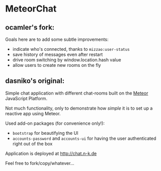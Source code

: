 MeteorChat
==========

## ocamler's fork:

Goals here are to add some subtle improvements:

* indicate who's connected, thanks to `mizzao:user-status`
* save history of messages even after restart
* drive room switching by window.location.hash value
* allow users to create new rooms on the fly

## dasniko's original:

Simple chat application with different chat-rooms built on the [Meteor](http://www.meteor.com/) JavaScript Platform.

Not much functionality, only to demonstrate how _simple_ it is to set up a reactive app using Meteor.

Used add-on packages (for convenience only!):

* `bootstrap` for beautifying the UI
* `accounts-password` and `accounts-ui` for having the user authenticated right out of the box

Application is deployed at <http://chat.n-k.de>

Feel free to fork/copy/whatever...
